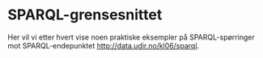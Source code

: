 # SPARQL-grensesnittet

Her vil vi etter hvert vise noen praktiske eksempler på SPARQL-spørringer mot SPARQL-endepunktet  http://data.udir.no/kl06/sparql.
